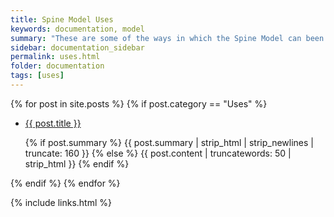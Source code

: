 ```yaml
---
title: Spine Model Uses
keywords: documentation, model
summary: "These are some of the ways in which the Spine Model can been useful..."
sidebar: documentation_sidebar
permalink: uses.html
folder: documentation
tags: [uses]
---
```


<div class="home">
    {% for post in site.posts %}
        {% if post.category == "Uses" %}
        <ul>
            <li>
                <a class="post-link" href="{{ post.url | remove: "/" }}">{{ post.title }}</a>
                <p>{% if post.summary %} {{ post.summary | strip_html | strip_newlines | truncate: 160 }} {% else %} {{ post.content | truncatewords: 50 | strip_html }} {% endif %}</p>
            </li>
        </ul>
        {% endif %}
    {% endfor %}
</div>

{% include links.html %}
